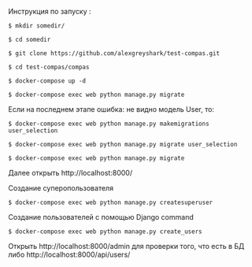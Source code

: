 Инструкция по запуску :

    $ mkdir somedir/

    $ cd somedir

    $ git clone https://github.com/alexgreyshark/test-compas.git

    $ cd test-compas/compas

    $ docker-compose up -d

    $ docker-compose exec web python manage.py migrate

Если на последнем этапе ошибка: не видно модель User, то:
    
    $ docker-compose exec web python manage.py makemigrations user_selection

    $ docker-compose exec web python manage.py migrate user_selection

    $ docker-compose exec web python manage.py migrate


Далее открыть http://localhost:8000/

Создание суперопользователя

    $ docker-compose exec web python manage.py createsuperuser

Создание пользователей с помощью Django command

    $ docker-compose exec web python manage.py create_users

Открыть http://localhost:8000/admin для проверки того, что есть в БД
либо http://localhost:8000/api/users/